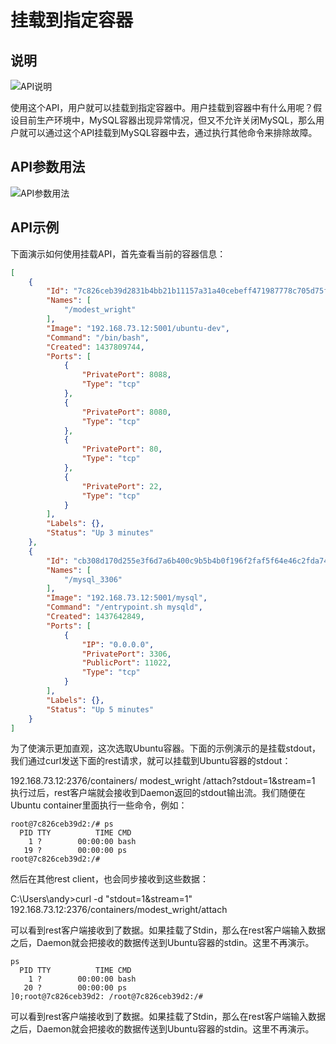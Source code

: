 # 挂载到指定容器

## 说明

![API说明](http://images.dostudy.top/doc/docker/254ee064-50a0-4154-ac10-14617accd5c3.png)

使用这个API，用户就可以挂载到指定容器中。用户挂载到容器中有什么用呢？假设目前生产环境中，MySQL容器出现异常情况，但又不允许关闭MySQL，那么用户就可以通过这个API挂载到MySQL容器中去，通过执行其他命令来排除故障。

## API参数用法

![API参数用法](http://images.dostudy.top/doc/docker/2c0aaeaf-4a08-46ab-9f36-eb6e2b29bb5a.png)

## API示例

下面演示如何使用挂载API，首先查看当前的容器信息：

```json
[
    {
        "Id": "7c826ceb39d2831b4bb21b11157a31a40cebeff471987778c705d75f871d4b35",
        "Names": [
            "/modest_wright"
        ],
        "Image": "192.168.73.12:5001/ubuntu-dev",
        "Command": "/bin/bash",
        "Created": 1437809744,
        "Ports": [
            {
                "PrivatePort": 8088,
                "Type": "tcp"
            },
            {
                "PrivatePort": 8080,
                "Type": "tcp"
            },
            {
                "PrivatePort": 80,
                "Type": "tcp"
            },
            {
                "PrivatePort": 22,
                "Type": "tcp"
            }
        ],
        "Labels": {},
        "Status": "Up 3 minutes"
    },
    {
        "Id": "cb308d170d255e3f6d7a6b400c9b5b4b0f196f2faf5f64e46c2fda748591681c",
        "Names": [
            "/mysql_3306"
        ],
        "Image": "192.168.73.12:5001/mysql",
        "Command": "/entrypoint.sh mysqld",
        "Created": 1437642849,
        "Ports": [
            {
                "IP": "0.0.0.0",
                "PrivatePort": 3306,
                "PublicPort": 11022,
                "Type": "tcp"
            }
        ],
        "Labels": {},
        "Status": "Up 5 minutes"
    }
]
```

为了使演示更加直观，这次选取Ubuntu容器。下面的示例演示的是挂载stdout，我们通过curl发送下面的rest请求，就可以挂载到Ubuntu容器的stdout：

192.168.73.12:2376/containers/ modest_wright /attach?stdout=1&stream=1
执行过后，rest客户端就会接收到Daemon返回的stdout输出流。我们随便在Ubuntu container里面执行一些命令，例如：

```shell
root@7c826ceb39d2:/# ps
  PID TTY          TIME CMD
    1 ?        00:00:00 bash
   19 ?        00:00:00 ps
root@7c826ceb39d2:/#
```

然后在其他rest client，也会同步接收到这些数据：

C:\Users\andy>curl -d "stdout=1&stream=1" 192.168.73.12:2376/containers/modest_wright/attach

可以看到rest客户端接收到了数据。如果挂载了Stdin，那么在rest客户端输入数据之后，Daemon就会把接收的数据传送到Ubuntu容器的stdin。这里不再演示。

```shell
ps
  PID TTY          TIME CMD
    1 ?        00:00:00 bash
   20 ?        00:00:00 ps
]0;root@7c826ceb39d2: /root@7c826ceb39d2:/#
```

可以看到rest客户端接收到了数据。如果挂载了Stdin，那么在rest客户端输入数据之后，Daemon就会把接收的数据传送到Ubuntu容器的stdin。这里不再演示。
